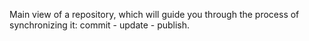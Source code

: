 Main view of a repository, which will guide you through the process of synchronizing it: commit - update - publish.